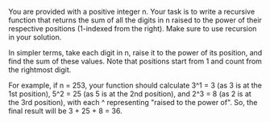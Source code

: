 You are provided with a positive integer n. Your task is to write a recursive function that returns the sum of all the digits in n raised to the power of their respective positions (1-indexed from the right). Make sure to use recursion in your solution.

In simpler terms, take each digit in n, raise it to the power of its position, and find the sum of these values. Note that positions start from 1 and count from the rightmost digit.

For example, if n = 253, your function should calculate 3^1 = 3 (as 3 is at the 1st position), 5^2 = 25 (as 5 is at the 2nd position), and 2^3 = 8 (as 2 is at the 3rd position), with each ^ representing "raised to the power of". So, the final result will be 3 + 25 + 8 = 36.
